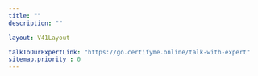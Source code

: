 ```yaml
---
title: ""
description: ""

layout: V41Layout

talkToOurExpertLink: "https://go.certifyme.online/talk-with-expert"
sitemap.priority : 0
---
```

